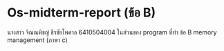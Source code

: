 # Os-midterm-report (ข้อ B)
นางสาว จิณณพิชญ์ ธีรชัยไพศาล 6410504004
ในส่วนของ program ที่ทำ
ข้อ B memory management (ภาษา c)
